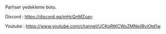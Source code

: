 Parhser yedekleme botu.

Discord : https://discord.gg/mHcQnMZuan

Youtube : https://www.youtube.com/channel/UCKpRtKCWoZMNeiIRviOtd1w